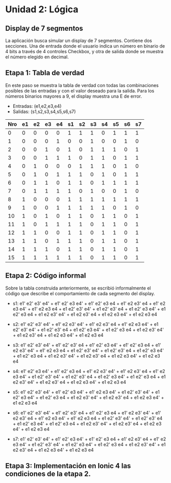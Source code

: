 # Unidad 2: Lógica

## Display de 7 segmentos

La aplicación busca simular un display de 7 segmentos. Contiene dos secciones. Una de entrada donde el usuario indica un número en binario de 4 bits a través de 4 controles Checkbox, y otra de salida donde se muestra el número elegido en decimal.

## Etapa 1: Tabla de verdad

En este paso se muestra la tabla de verdad con todas las combinaciones posibles de las entradas y con el valor deseado para la salida. Para los números binarios mayores a 9, el display muestra una E de error.

* Entradas: (e1,e2,e3,e4)
* Salidas: (s1,s2,s3,s4,s5,s6,s7)

| Nro | e1 | e2 | e3 | e4 | s1 | s2 | s3 | s4 | s5 | s6 | s7 |
|-----|----|----|----|----|----|----|----|----|----|----|----|
| 0   | 0  | 0  | 0  | 0  | 1  | 1  | 1  | 0  | 1  | 1  | 1  |
| 1   | 0  | 0  | 0  | 1  | 0  | 0  | 1  | 0  | 0  | 1  | 0  |
| 2   | 0  | 0  | 1  | 0  | 1  | 0  | 1  | 1  | 1  | 0  | 1  |
| 3   | 0  | 0  | 1  | 1  | 1  | 0  | 1  | 1  | 0  | 1  | 1  |
| 4   | 0  | 1  | 0  | 0  | 0  | 1  | 1  | 1  | 0  | 1  | 0  |
| 5   | 0  | 1  | 0  | 1  | 1  | 1  | 0  | 1  | 0  | 1  | 1  |
| 6   | 0  | 1  | 1  | 0  | 1  | 1  | 0  | 1  | 1  | 1  | 1  |
| 7   | 0  | 1  | 1  | 1  | 1  | 0  | 1  | 0  | 0  | 1  | 0  |
| 8   | 1  | 0  | 0  | 0  | 1  | 1  | 1  | 1  | 1  | 1  | 1  |
| 9   | 1  | 0  | 0  | 1  | 1  | 1  | 1  | 1  | 0  | 1  | 0  |
| 10  | 1  | 0  | 1  | 0  | 1  | 1  | 0  | 1  | 1  | 0  | 1  |
| 11  | 1  | 0  | 1  | 1  | 1  | 1  | 0  | 1  | 1  | 0  | 1  |
| 12  | 1  | 1  | 0  | 0  | 1  | 1  | 0  | 1  | 1  | 0  | 1  |
| 13  | 1  | 1  | 0  | 1  | 1  | 1  | 0  | 1  | 1  | 0  | 1  |
| 14  | 1  | 1  | 1  | 0  | 1  | 1  | 0  | 1  | 1  | 0  | 1  |
| 15  | 1  | 1  | 1  | 1  | 1  | 1  | 0  | 1  | 1  | 0  | 1  |

## Etapa 2: Código informal

Sobre la tabla construida anteriormente, se escribió informalmente el código que describe el comportamiento de cada segmento del display.

* s1: e1' e2' e3' e4' + e1' e2' e3 e4' + e1' e2' e3 e4 + e1' e2 e3' e4 + e1' e2 e3 e4' + e1' e2 e3 e4 + e1 e2' e3' e4' + e1 e2' e3' e4 + e1 e2' e3 e4' + e1 e2' e3 e4 + e1 e2 e3' e4' + e1 e2 e3' e4 + e1 e2 e3 e4' + e1 e2 e3 e4

* s2: e1' e2' e3' e4' + e1' e2 e3' e4' + e1' e2 e3' e4 + e1' e2 e3 e4' + e1 e2' e3' e4' + e1 e2' e3' e4 + e1 e2' e3 e4' + e1 e2' e3 e4 + e1 e2 e3' e4' + e1 e2 e3' e4 + e1 e2 e3 e4' + e1 e2 e3 e4

* s3: e1' e2' e3' e4' + e1' e2' e3' e4 + e1' e2' e3 e4' + e1' e2' e3 e4 + e1' e2 e3' e4' + e1' e2 e3 e4 + e1 e2' e3' e4' + e1 e2' e3' e4 + e1 e2' e3 e4' + e1 e2' e3 e4 + e1 e2 e3' e4' + e1 e2 e3' e4 + e1 e2 e3 e4' + e1 e2 e3 e4

* s4: e1' e2' e3 e4' + e1' e2' e3 e4 + e1' e2 e3' e4' + e1' e2 e3' e4 + e1' e2 e3 e4' + e1 e2' e3' e4' + e1 e2' e3' e4 + e1 e2' e3 e4' + e1 e2' e3 e4 + e1 e2 e3' e4' + e1 e2 e3' e4 + e1 e2 e3 e4' + e1 e2 e3 e4

* s5: e1' e2' e3' e4' + e1' e2' e3 e4' + e1' e2 e3 e4' + e1 e2' e3' e4' + e1 e2' e3 e4' + e1 e2' e3 e4 + e1 e2 e3' e4' + e1 e2 e3' e4 + e1 e2 e3 e4' + e1 e2 e3 e4

* s6: e1' e2' e3' e4' + e1' e2' e3' e4 + e1' e2' e3 e4 + e1' e2 e3' e4' + e1' e2 e3' e4 + e1' e2 e3 e4' + e1' e2 e3 e4 + e1 e2' e3' e4' + e1 e2' e3' e4 + e1 e2' e3 e4' + e1 e2' e3 e4 + e1 e2 e3' e4' + e1 e2 e3' e4 + e1 e2 e3 e4' + e1 e2 e3 e4

* s7: e1' e2' e3' e4' + e1' e2' e3 e4' + e1' e2' e3 e4 + e1' e2 e3' e4 + e1' e2 e3 e4' + e1 e2' e3' e4' + e1 e2' e3 e4' + e1 e2' e3 e4 + e1 e2 e3' e4' + e1 e2 e3' e4 + e1 e2 e3 e4' + e1 e2 e3 e4

## Etapa 3: Implementación en Ionic 4 las condiciones de la etapa 2.